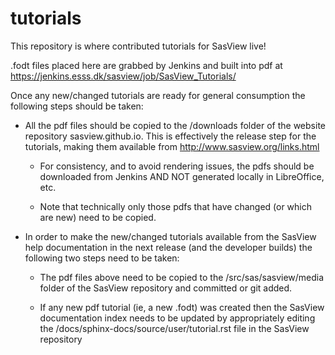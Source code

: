 # tutorials
This repository is where contributed tutorials for SasView live!

.fodt files placed here are grabbed by Jenkins and built into pdf 
at https://jenkins.esss.dk/sasview/job/SasView_Tutorials/ 

Once any new/changed tutorials are ready for general consumption the 
following steps should be taken:

- All the pdf files should be copied to the /downloads folder of the 
  website repository sasview.github.io.  This is effectively the 
  release step for the tutorials, making them available from 
  http://www.sasview.org/links.html
  
  - For consistency, and to avoid rendering issues, the pdfs should 
    be downloaded from Jenkins AND NOT generated locally in LibreOffice, 
    etc.
  
  - Note that technically only those pdfs that have changed (or which 
    are new) need to be copied.
    
- In order to make the new/changed tutorials available from the 
  SasView help documentation in the next release (and the developer 
  builds) the following two steps need to be taken:
  
  - The pdf files above need to be copied to the /src/sas/sasview/media 
    folder of the SasView repository and committed or git added.
    
  - If any new pdf tutorial (ie, a new .fodt) was created then the 
    SasView documentation index needs to be updated by appropriately 
    editing the /docs/sphinx-docs/source/user/tutorial.rst file in the 
    SasView repository
  